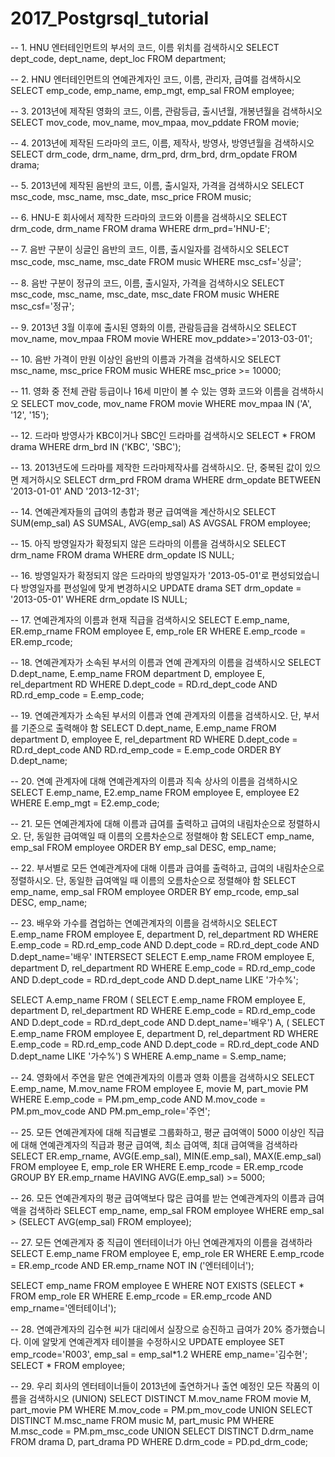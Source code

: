 # 2017_Postgrsql_tutorial

-- 1. HNU 엔터테인먼트의 부서의 코드, 이름 위치를 검색하시오
SELECT dept_code, dept_name, dept_loc FROM department;

-- 2. HNU 엔터테인먼트의 연예관계자인 코드, 이름, 관리자, 급여를 검색하시오
SELECT emp_code, emp_name, emp_mgt, emp_sal FROM employee;

-- 3. 2013년에 제작된 영화의 코드, 이름, 관람등급, 출시년월, 개봉년월을 검색하시오
SELECT mov_code, mov_name, mov_mpaa, mov_pddate FROM movie;

-- 4. 2013년에 제작된 드라마의 코드, 이름, 제작사, 방영사, 방영년월을 검색하시오
SELECT drm_code, drm_name, drm_prd, drm_brd, drm_opdate FROM drama;

-- 5. 2013년에 제작된 음반의 코드, 이름, 출시일자, 가격을 검색하시오
SELECT msc_code, msc_name, msc_date, msc_price FROM music;

-- 6. HNU-E 회사에서 제작한 드라마의 코드와 이름을 검색하시오
SELECT drm_code, drm_name FROM drama WHERE drm_prd='HNU-E';

-- 7. 음반 구분이 싱글인 음반의 코드, 이름, 출시일자를 검색하시오
SELECT msc_code, msc_name, msc_date FROM music WHERE msc_csf='싱글';

-- 8. 음반 구분이 정규의 코드, 이름, 출시일자, 가격을 검색하시오
SELECT msc_code, msc_name, msc_date, msc_date FROM music WHERE msc_csf='정규';

-- 9. 2013년 3월 이후에 출시된 영화의 이름, 관람등급을 검색하시오
SELECT mov_name, mov_mpaa FROM movie WHERE mov_pddate>='2013-03-01';

-- 10. 음반 가격이 만원 이상인 음반의 이름과 가격을 검색하시오
SELECT msc_name, msc_price FROM music WHERE msc_price >= 10000;

-- 11. 영화 중 전체 관람 등급이나 16세 미만이 볼 수 있는 영화 코드와 이름을 검색하시오
SELECT mov_code, mov_name FROM movie WHERE mov_mpaa IN ('A', '12', '15');

-- 12. 드라마 방영사가 KBC이거나 SBC인 드라마를 검색하시오
SELECT * FROM drama WHERE drm_brd IN ('KBC', 'SBC');

-- 13. 2013년도에 드라마를 제작한 드라마제작사를 검색하시오. 단, 중복된 값이 있으면 제거하시오
SELECT drm_prd FROM drama WHERE drm_opdate BETWEEN '2013-01-01' AND '2013-12-31';

-- 14. 연예관계자들의 급여의 총합과 평균 급여액을 계산하시오
SELECT SUM(emp_sal) AS SUMSAL, AVG(emp_sal) AS AVGSAL FROM employee;

-- 15. 아직 방영일자가 확정되지 않은 드라마의 이름을 검색하시오
SELECT drm_name FROM drama WHERE drm_opdate IS NULL;

-- 16. 방영일자가 확정되지 않은 드라마의 방영일자가 '2013-05-01'로 편성되었습니다 방영일자를 편성일에 맞게 변경하시오
UPDATE drama SET drm_opdate = '2013-05-01' WHERE drm_opdate IS NULL;

-- 17. 연예관계자의 이름과 현재 직급을 검색하시오
SELECT E.emp_name, ER.emp_rname FROM employee E, emp_role ER WHERE E.emp_rcode = ER.emp_rcode;

-- 18. 연예관계자가 소속된 부서의 이름과 연예 관계자의 이름을 검색하시오
SELECT D.dept_name, E.emp_name FROM department D, employee E, rel_department RD WHERE D.dept_code = RD.rd_dept_code AND RD.rd_emp_code = E.emp_code;

-- 19. 연예관계자가 소속된 부서의 이름과 연예 관계자의 이름을 검색하시오. 단, 부서를 기준으로 출력해야 함
SELECT D.dept_name, E.emp_name FROM department D, employee E, rel_department RD WHERE D.dept_code = RD.rd_dept_code AND RD.rd_emp_code = E.emp_code ORDER BY D.dept_name;

-- 20. 연예 관계자에 대해 연예관계자의 이름과 직속 상사의 이름을 검색하시오
SELECT E.emp_name, E2.emp_name FROM employee E, employee E2 WHERE E.emp_mgt = E2.emp_code;

-- 21. 모든 연예관계자에 대해 이름과 급여를 출력하고 급여의 내림차순으로 정렬하시오. 단, 동일한 급여액일 때 이름의 오름차순으로 정렬해야 함
SELECT emp_name, emp_sal FROM employee ORDER BY emp_sal DESC, emp_name;

-- 22. 부서별로 모든 연예관계자에 대해 이름과 급여를 출력하고, 급여의 내림차순으로 정렬하시오. 단, 동일한 급여액일 때 이름의 오름차순으로 정렬해야 함
SELECT emp_name, emp_sal FROM employee ORDER BY emp_rcode, emp_sal DESC, emp_name;

-- 23. 배우와 가수를 겸업하는 연예관계자의 이름을 검색하시오
SELECT E.emp_name FROM employee E, department D, rel_department RD WHERE E.emp_code = RD.rd_emp_code AND D.dept_code = RD.rd_dept_code AND D.dept_name='배우'
INTERSECT
SELECT E.emp_name FROM employee E, department D, rel_department RD WHERE E.emp_code = RD.rd_emp_code AND D.dept_code = RD.rd_dept_code AND D.dept_name LIKE '가수%';

SELECT A.emp_name
FROM ( SELECT E.emp_name FROM employee E, department D, rel_department RD WHERE E.emp_code = RD.rd_emp_code AND D.dept_code = RD.rd_dept_code AND D.dept_name='배우') A,
     ( SELECT E.emp_name FROM employee E, department D, rel_department RD WHERE E.emp_code = RD.rd_emp_code AND D.dept_code = RD.rd_dept_code AND D.dept_name LIKE '가수%') S
WHERE A.emp_name = S.emp_name;

-- 24. 영화에서 주연을 맡은 연예관계자의 이름과 영화 이름을 검색하시오
SELECT E.emp_name, M.mov_name FROM employee E, movie M, part_movie PM WHERE E.emp_code = PM.pm_emp_code AND M.mov_code = PM.pm_mov_code AND PM.pm_emp_role='주연';

-- 25. 모든 연예관계자에 대해 직급별로 그룹화하고, 평균 급여액이 5000 이상인 직급에 대해 연예관계자의 직급과 평균 급여액, 최소 급여액, 최대 급여액을 검색하라
SELECT ER.emp_rname, AVG(E.emp_sal), MIN(E.emp_sal), MAX(E.emp_sal) FROM employee E, emp_role ER WHERE E.emp_rcode = ER.emp_rcode GROUP BY ER.emp_rname HAVING AVG(E.emp_sal) >= 5000;

-- 26. 모든 연예관계자의 평균 급여액보다 많은 급여를 받는 연예관계자의 이름과 급여액을 검색하라
SELECT emp_name, emp_sal FROM employee WHERE emp_sal > (SELECT AVG(emp_sal) FROM employee);

-- 27. 모든 연예관계자 중 직급이 엔터테이너가 아닌 연예관계자의 이름을 검색하라
SELECT E.emp_name FROM employee E, emp_role ER WHERE E.emp_rcode = ER.emp_rcode AND ER.emp_rname NOT IN ('엔터테이너');

SELECT emp_name FROM employee E WHERE NOT EXISTS (SELECT * FROM emp_role ER WHERE E.emp_rcode = ER.emp_rcode AND emp_rname='엔터테이너');

-- 28. 연예관계자의 김수현 씨가 대리에서 실장으로 승진하고 급여가 20% 증가했습니다. 이에 알맞게 연예관계자 테이블을 수정하시오
UPDATE employee SET emp_rcode='R003', emp_sal = emp_sal*1.2 WHERE emp_name='김수현';
SELECT * FROM employee;

-- 29. 우리 회사의 엔터테이너들이 2013년에 출연하거나 출연 예정인 모든 작품의 이름을 검색하시오 (UNION)
SELECT DISTINCT M.mov_name FROM movie M, part_movie PM WHERE M.mov_code = PM.pm_mov_code
UNION
SELECT DISTINCT M.msc_name FROM music M, part_music PM WHERE M.msc_code = PM.pm_msc_code
UNION
SELECT DISTINCT D.drm_name FROM drama D, part_drama PD WHERE D.drm_code = PD.pd_drm_code;
